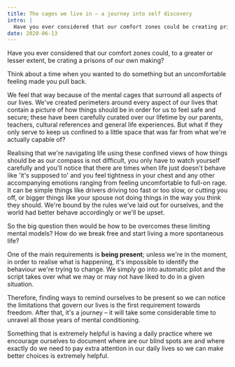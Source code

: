 ```yaml
---
title: The cages we live in – a journey into self discovery
intro: |
  Have you ever considered that our comfort zones could be creating prisons of our own making? What can we do to break out?
date: 2020-06-13
---
```


Have you ever considered that our comfort zones could, to a greater or lesser extent, be crating a prisons of our own making?

Think about a time when you wanted to do something but an uncomfortable feeling made you pull back.

We feel that way because of the mental cages that surround all aspects of our lives. We've created perimeters around every aspect of our lives that contain a picture of how things should be in order for us to feel safe and secure; these have been carefully curated over our lifetime by our parents, teachers, cultural references and general life experiences. But what if they only serve to keep us confined to a little space that was far from what we're actually capable of?

Realising that we're navigating life using these confined views of how things should be as our compass is not difficult, you only have to watch yourself carefully and you'll notice that there are times when life just doesn't behave like 'it's supposed to' and you feel tightness in your chest and any other accompanying emotions ranging from feeling uncomfortable to full-on rage. It can be simple things like drivers driving too fast or too slow, or cutting you off, or bigger things like your spouse not doing things in the way you think they should. We're bound by the rules we've laid out for ourselves, and the world had better behave accordingly or we'll be upset.

So the big question then would be how to be overcomes these limiting mental models? How do we break free and start living a more spontaneous life?

One of the main requirements is **being present**; unless we're in the moment, in order to realise what is happening, it's impossible to identify the behaviour we're trying to change. We simply go into automatic pilot and the script takes over what we may or may not have liked to do in a given situation.

Therefore, finding ways to remind ourselves to be present so we can notice the limitations that govern our lives is the first requirement towards freedom. After that, it's a journey – it will take some considerable time to unravel all those years of mental conditioning.

Something that is extremely helpful is having a daily practice where we encourage ourselves to document where are our blind spots are and where exactly do we need to pay extra attention in our daily lives so we can make better choices is extremely helpful.
